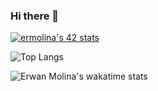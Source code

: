 ### Hi there 👋

[![ermolina's 42 stats](https://badge42.vercel.app/api/v2/cllk7tgu4000608l9539twx7u/stats?cursusId=21&coalitionId=330)](https://github.com/emolina7)

![Top Langs](https://github-readme-stats-emolina7.vercel.app/api/top-langs/?username=emolina7\&layout=compact)

![Erwan Molina's wakatime stats](https://github-readme-stats-emolina7.vercel.app/api/wakatime?username=emolina7\&layout=compact)
